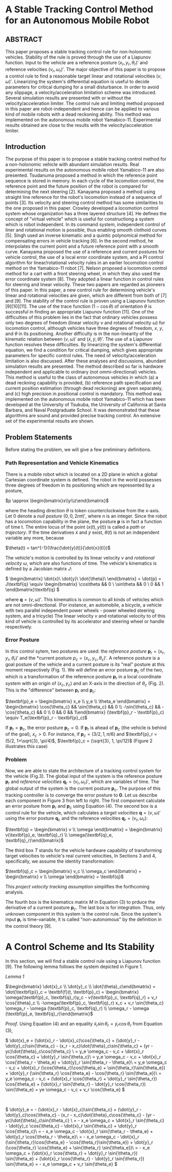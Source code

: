 # A Stable Tracking Control Method for an Autonomous Mobile Robot

## ABSTRACT

 This paper proposes a stable tracking control rule for non-holonomic vehicles. Stability of the rule is proved through the use of a Liapunov function. Input to the vehicle are a reference posture $(x_r,y_r,\theta_r)'$ and reference velocities $(v_r, \omega_r)'$. The major objective of this paper is to propose a control rule to find a reasonable target linear and rotational velocities $(v, \omega)'$. Linearizing the system's differential equation is useful to decide parameters for critical dumping for a small disturbance. In order to avoid any slippage, a velocity/acceleration limitation scheme was introduced. Several simulation results are presented with or without the velocity/acceleration limiter. The control rule and limiting method proposed in this paper are robot-independent and hence can be applied to various kind of mobile robots with a dead reckoning ability. This method was implemented on the autonomous mobile robot Yamabico-11. Experimental results obtained are close to the results with the velocity/acceleration limiter.

## Introduction
 The purpose of this paper is to propose a stable tracking control method for a non-holonomic vehicle with abundant simulation results. Real experimental results on the autonomous mobile robot Yamabico-11 are also presented.
 Tsudanuma proposed a method in which the reference point sequence is stored in memory. In each cycle of the locomotion control, the reference point and the future position of the robot is compared for determining the next steering [2]. Kanayama proposed a method using straight line reference for the robot's locomotion instead of a sequence of points [3]. Its velocity and steering control method has some similarities to the one proposed in this paper. Crowley developed a locomotion control system whose organization has a three layered structure [4]. He defines the concept of "virtual vehicle" which is useful for constructiong a system which is robot independent. In its command system, independent control of liner and rotational motion is possible, thus enabling smooth clothoid curves [5]. Singh used an inverse kinematic and a quintic polynomical method for compensating errors in vehicle tracking [6]. In the second method, he interpolates the current point and a future reference point with a smooth curve.
 Kanayama proposed the use of a reference and current postures for vehicle control, the use of a local error coordinate system, and a PI control algorithm for linear/rotational velocity rules in an earlier locomotion control method on the Yamabico-11 robot [7]. Nelson proposed a locomotion control method for a cart with a front steering wheel, in which they also used the error coordinate system [8]. They adopted a linear function in control rules for steering and linear velocity. These two papers are regarded as pioneers of this paper.
 In this paper, a new control rule for determining vehicle's linear and rotational velocities are given, which are different from both of [7] and [9]. The stability of the control rule is proven using a Liapunov function [9][10][11]. The use of the trace function $(1 - \cos{\theta})$ of orientation $\theta$ is successful in finding an appropriate Liapunov function [11]. One of the difficulties of this problem lies in the fact that ordinary vehicles possess only two degrees of freedom (linear velocity $v$ and rotational velocity $\omega$) for locomotion control, although vehicles have three degrees of freedom, $x$, $y$, and $\theta$ in its positioning. Another difficulty is in the non-linearity of the kinematic relation between $(v, \omega)'$ and $(\dot{x}, \dot{y}, \dot{\theta})'$. The use of a Liapunov function resolves these difficulties.
 By linearizing the system's differential equation, we find a condition for critical dumping, which gives appropriate parameters for specific control rules. The need of velocity/acceleration limitation is also discussed. After these analyses and discussions, abundant simulation results are presented. The method described so far is hardware independent and applicable to ordinary (not ommi-directional) vehicles.
 This method is useful to the class of autonomous vehicles in which (a) a dead reckning capability is provided, (b) reference path specification and current position estimation (through dead reckoning) are given separately, and (c) high precision in positional control is mandatory. This method was implemented on the autonomous mobile robot Yamabico-11 which has been developed at the University of Tsukuba, the University of California at Santa Barbara, and Naval Postgraduate School. It was demonstrated that these algorithms are sound and provided precise tracking control. An extensive set of the experimental results are shown.

## Problem Statements
 Before stating the problem, we will give a few preliminary definitions.
### Path Representation and Vehicle Kinematics
 There is a mobile robot which is located on a 2D plane in which a global Cartesian coordinate system is defined. The robot in the world possesses three degrees of freedom in its positioning which are represented by a posture,

 $p \approx \begin{bmatrix}x\\y\\z\end{bmatrix}$

where the heading direction $\theta$ is token counterclockwise from the x-axis. Let 0 denote a *null posture* $(0, 0, 2n\pi)'$, where *n* is an integer. Since the robot has a locomotion capability in the plane, the posture **p** is in fact a function of time t. The entire locus of the point $(x(t), y(t))$ is called a *path* or *trajectory*. If the time derivatives $\dot{x}$ and $\dot{y}$ exist, $\theta(t)$ is not an independent variable any more, because

$\theta(t) = tan^{-1}(\frac{\dot{y}(t)}{\dot{x}(t)})$

 The vehicle's motion is controlled by its linear velocity *v* and *rotational velocity* $\omega$, which are also functions of time. The vehicle's kinematics is defined by a Jacobian matrix *J*:

 $
 \begin{bmatrix}
 \dot{x}\\
 \dot{y}\\
 \dot{\theta}\\
 \end{bmatrix}
 = \dot{p} = J\textbf{q} \equiv \begin{bmatrix}
 \cos\theta && 0 \\
 \sin\theta && 0 \\
 0 && 1
 \end{bmatrix}\textbf{q}
 $

 where $\textbf{q} = (v, \omega)'$. This kinematics is common to all kinds of vehicles which are not omni-directional. (For instance, an automobile, a bicycle, a vehicle with two parallel independent power wheels - power wheeled steering system, and a tricycle) The linear velocity *v* and rotational velocity to of this kind of vehicle is controlled by its accelerator and steering wheel or handle respectively.

 ### Error Posture
 In this control sytem, two postures are used: the *reference posture* $\textbf{p}_r = (x_r, y_r, \theta_r)'$ and the *current posture $p_c = (x_c, y_c, \theta_c)'$. A reference posture is a goal posture of the vehicle and a current posture is its "real" posture at this moment respectively (Fig. 1). We will define an error posture $\textbf{p}_c$ of the two, which is a transformation of the reference posture $\textbf{p}_r$ in a local coordinate system with an origin of $(x_c, y_c)$ and an X-axis in the direction of $\theta_c$ (Fig. 2). This is the "difference" between $\textbf{p}_r$ and $\textbf{p}_c$:

$\textbf{p}_e = \begin{bmatrix} x_e \\ y_e \\ \theta_e \end{bmatrix} = \begin{bmatrix} \cos{\theta_c} && \sin{\theta_c} && 0 \\ -\sin{\theta_c} && -\cos{\theta_c} && 0 \\ 0 && 0 && 1\end{bmatrix} (\textbf{p}_r - \textbf{p}_c) \equiv T_e(\textbf{p}_r - \textbf{p}_c)$

If $\textbf{p}_r = \textbf{p}_c$, the error posture $\textbf{p}_c = 0$. If $\textbf{p}_r$ is ahead of $\textbf{p}_c$ (the vehicle is behind of the goal), $x_c > 0$. For instance, if $\textbf{p}_c = (3/2, 1, \pi/6)$ and $\textbf{p}_r = (5/2, 1+\sqrt{3}, \pi/4)$, $\textbf{p}_c = (\sqrt{3}, 1, \pi/12)$ (Figure 2 illustrates this case)

### Problem
 Now, we are able to state the architecture of a tracking control system for the vehicle (Fig.3). The global input of the system is the reference posture $\textbf{p}_r$ and *reference velocities* $\textbf{q}_r = (v_r, \omega_r)'$, which are variables of time. The global output of the system is the current posture $\textbf{p}_c$. The purpose of this tracking controller is to converge the error posture to **0**. Let us describe each component in Figure 3 fron left to right. The first component calculate an error posture from $\textbf{p}_r$ and $\textbf{p}_c$ using Equation (4). The second box is a control rule for the vehicle, which calculates a *target velocities* $\textbf{q} = (v, \omega)'$ using the error posture $\textbf{q}_c$ and the reference velocities $\textbf{q}_r = (v_r, \omega_r)$:

 $\textbf{q} = \begin{bmatrix} v \\ \omega \end{bmatrix} = \begin{bmatrix} v(\textbf{p}_e, \textbf{q}_r) \\ \omega(\textbf{q}_e, \textbf{q}_r)\end{bmatrix}$

 The third box *T* stands for the vehicle hardware capability of transforming target velocities to vehicle's real current velocities, In Sections 3 and 4, specifically, we assume the identity transformation:

 $\textbf{q}_c = \begin{bmatrix} v_c \\ \omega_c \end{bmatrix} = \begin{bmatrix} v \\ \omega \end{bmatrix} = \textbf{q}$

This *project velocity tracking assumption* simplifies the forthcoming analysis.

 The fourth box is the kinematics matrix *M* in Equation (3) to prduce the derivative of a current posture $\textbf{p}_c$. The last box is for integration. Thus, only unknown component in this system is the control rule. Since the system's input $\textbf{p}_r$ is time-variable, it is called "non-autonomous" by the definition in the control theory [9].

# A Control Scheme and Its Stability

 In this section, we will find a stable control rule using a Liapunov function [9]. The following lemma follows the system depicted in Figure 1.

 *Lemma 1*

$\begin{bmatrix} \dot{x}_c \\ \dot{y}_c \\ \dot{\theta}_c\end{bmatrix} = \dot{\textbf{p}}_c = \textbf{f}(t, \textbf{p}_c) = 
\begin{bmatrix}
\omega(\textbf{p}_c, \textbf{q}_r)y_c - v(\textbf{p}_c, \textbf{q}_r) + v_r \cos{\theta}_c \\
-\omega(\textbf{p}_c, \textbf{q}_r) x_c + v_r \sin{\theta_c}
\omega_r - \omega (\textbf{p}_c, \textbf{q}_r) \\ \omega_r - \omega (\textbf{p}_e, \textbf{q}_r)\end{bmatrix}$

*Proof*. Using Equation (4) and an equality $\dot{x}_r \sin{\theta_r} = \dot{y}_r \cos{\theta_r}$ from Equation (3),

$
\dot{x}_e = (\dot{x}_r - \dot{x}_c)\cos{\theta_c} + (\dot{y}_r - \dot{y}_c)\sin{\theta_c} - (x_r - x_c)\dot{\theta}_c\sin{\theta_c} + (yr - yc)\dot{\theta}_c\cos{\theta_c} \\
= y_e \omega_c - v_c + \dot{x}_r \cos{\theta_c} + \dot{y}_r \sin{\theta_c}\\
= y_e \omega_c - v_c + \dot{x}_r \cos{\theta_r - \theta_e} + \dot{y}_r \sin{\theta_r - \theta_e}\\
= y_e \omega_c - v_c + \dot{x}_r (\cos{\theta_r}\cos{\theta_e} + \sin{\theta_r}\sin{\theta_e}) + \dot{y}_r (\sin{\theta_r} \cos{\theta_e} - \cos{\theta_r} \sin{\theta_e})\\
= y_e \omega_c - v_c + (\dot{x}_r \cos{\theta_r} + \dot{y}_r \sin{\theta_r}) \cos{\theta_e} + (\dot{x}_r \sin{\theta_r} - \dot{y}_r \cos{\theta_r}) \sin{\theta_e}
= ye \omega_c - v_c + v_r \cos{\theta_e}
$

<br>

$
\dot{y}_e = - (\dot{x}_r - \dot{x}_c)\sin{\theta_c} + (\dot{y}_r - \dot{y}_c)\cos{\theta_c} - (x_r - x_c)\dot{\theta}_c\cos{\theta_c} - (yr - yc)\dot{\theta}_c\sin{\theta_c} \\
= - x_e \omega_c + \dot{x}_r \sin{\theta_c} - \dot{y}_c \cos{\theta_c} - \dot{x}_r \sin{\theta_c} + \dot{y}_r \cos{\theta_c}\\
= - x_e \omega_c - \dot{x}_r \sin{\theta_r - \theta_e} + \dot{y}_r \cos{\theta_r - \theta_e}\\
= - x_e \omega_c - \dot{x}_r (\sin{\theta_r}\cos{\theta_e} - \cos{\theta_r}\sin{\theta_e}) + \dot{y}_r (\cos{\theta_r} \cos{\theta_e} + \sin{\theta_r} \sin{\theta_e})\\
= - x_e \omega_c + (\dot{x}_r \cos{\theta_r} + \dot{y}_r \sin{\theta_r}) \sin{\theta_e} + (\dot{x}_r \cos{\theta_r} - \dot{y}_r \sin{\theta_r}) \sin{\theta_e}
= - x_e \omega_c + v_r \sin{\theta_e}
$

